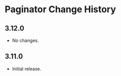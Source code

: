 Paginator Change History
====================

3.12.0
------

* No changes.

3.11.0
-----

* Initial release.
